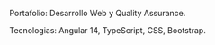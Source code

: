 Portafolio:
Desarrollo Web y Quality Assurance.

Tecnologias: 
Angular 14, TypeScript, CSS, Bootstrap.